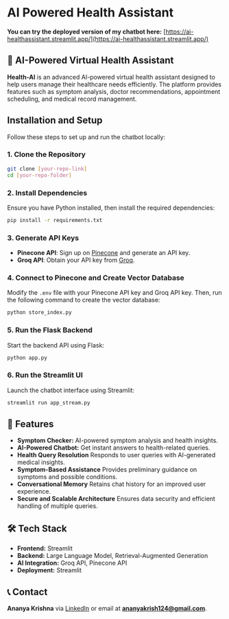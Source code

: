 # AI Powered Health Assistant 
**You can try the deployed version of my chatbot here:** [https://ai-healthassistant.streamlit.app/](https://ai-healthassistant.streamlit.app/)

## 🏥 AI-Powered Virtual Health Assistant
**Health-AI** is an advanced AI-powered virtual health assistant designed to help users manage their healthcare needs efficiently. The platform provides features such as symptom analysis, doctor recommendations, appointment scheduling, and medical record management.

## Installation and Setup

Follow these steps to set up and run the chatbot locally:

### 1. Clone the Repository
```bash
git clone [your-repo-link]
cd [your-repo-folder]
```

### 2. Install Dependencies
Ensure you have Python installed, then install the required dependencies:
```bash
pip install -r requirements.txt
```

### 3. Generate API Keys
- **Pinecone API**: Sign up on [Pinecone](https://www.pinecone.io/) and generate an API key.
- **Groq API**: Obtain your API key from [Groq](https://groq.com/).

### 4. Connect to Pinecone and Create Vector Database
Modify the `.env` file with your Pinecone API key and Groq API key. Then, run the following command to create the vector database:
```bash
python store_index.py
```

### 5. Run the Flask Backend
Start the backend API using Flask:
```bash
python app.py
```

### 6. Run the Streamlit UI
Launch the chatbot interface using Streamlit:
```bash
streamlit run app_stream.py
```

## 🚀 Features
- **Symptom Checker:** AI-powered symptom analysis and health insights.
- **AI-Powered Chatbot:** Get instant answers to health-related queries.
- **Health Query Resolution** Responds to user queries with AI-generated medical insights.
- **Symptom-Based Assistance**  Provides preliminary guidance on symptoms and possible
conditions.
- **Conversational Memory**  Retains chat history for an improved user experience.
- **Secure and Scalable Architecture**  Ensures data security and efficient handling of multiple
queries.

## 🛠️ Tech Stack
- **Frontend:** Streamlit 
- **Backend:** Large Language Model, Retrieval-Augmented Generation
- **AI Integration:** Groq API, Pinecone API
- **Deployment:** Streamlit

## 📞 Contact
**Ananya Krishna** via [LinkedIn](https://www.linkedin.com/in/ananyakrishna/) or email at **ananyakrish124@gmail.com**.


